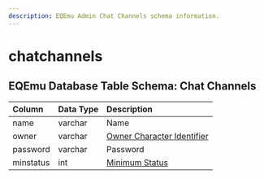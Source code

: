 ```yaml
---
description: EQEmu Admin Chat Channels schema information.
---
```


# chatchannels

## EQEmu Database Table Schema: Chat Channels

| Column | Data Type | Description |
| :--- | :--- | :--- |
| name | varchar | Name |
| owner | varchar | [Owner Character Identifier](../characters/character_data.md) |
| password | varchar | Password |
| minstatus | int | [Minimum Status](https://eqemu.gitbook.io/server/categories/reference-lists/status-levels) |

